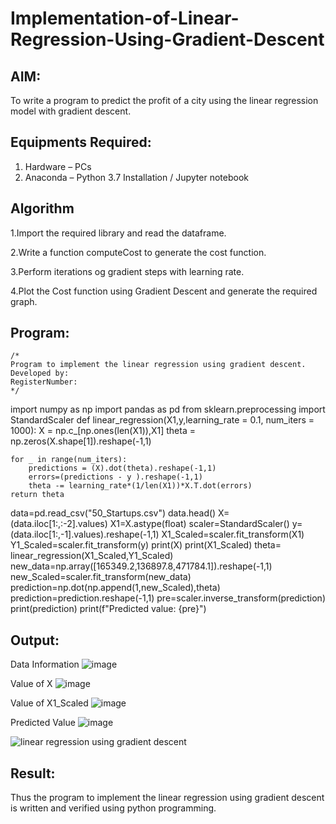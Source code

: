 # Implementation-of-Linear-Regression-Using-Gradient-Descent

## AIM:
To write a program to predict the profit of a city using the linear regression model with gradient descent.

## Equipments Required:
1. Hardware – PCs
2. Anaconda – Python 3.7 Installation / Jupyter notebook

## Algorithm
1.Import the required library and read the dataframe.

2.Write a function computeCost to generate the cost function.

3.Perform iterations og gradient steps with learning rate.

4.Plot the Cost function using Gradient Descent and generate the required graph.

## Program:
```
/*
Program to implement the linear regression using gradient descent.
Developed by: 
RegisterNumber:  
*/
```
import numpy as np
import pandas as pd
from sklearn.preprocessing import StandardScaler
def linear_regression(X1,y,learning_rate = 0.1, num_iters = 1000):
    X = np.c_[np.ones(len(X1)),X1]
    theta = np.zeros(X.shape[1]).reshape(-1,1)
    
    for _ in range(num_iters):
        predictions = (X).dot(theta).reshape(-1,1)
        errors=(predictions - y ).reshape(-1,1)
        theta -= learning_rate*(1/len(X1))*X.T.dot(errors)
    return theta
data=pd.read_csv("50_Startups.csv")
data.head()
X=(data.iloc[1:,:-2].values)
X1=X.astype(float)
scaler=StandardScaler()
y=(data.iloc[1:,-1].values).reshape(-1,1)
X1_Scaled=scaler.fit_transform(X1)
Y1_Scaled=scaler.fit_transform(y)
print(X)
print(X1_Scaled)
theta= linear_regression(X1_Scaled,Y1_Scaled)
new_data=np.array([165349.2,136897.8,471784.1]).reshape(-1,1)
new_Scaled=scaler.fit_transform(new_data)
prediction=np.dot(np.append(1,new_Scaled),theta)
prediction=prediction.reshape(-1,1)
pre=scaler.inverse_transform(prediction)
print(prediction)
print(f"Predicted value: {pre}")

## Output:
Data Information
![image](https://github.com/23011811/Implementation-of-Linear-Regression-Using-Gradient-Descent/assets/160568623/309d4f23-b1f6-4c1c-a5f5-0c5d86f39dbd)


Value of X
![image](https://github.com/23011811/Implementation-of-Linear-Regression-Using-Gradient-Descent/assets/160568623/1f736f17-5685-456d-bc0f-05c73a0daf4c)


Value of X1_Scaled
![image](https://github.com/23011811/Implementation-of-Linear-Regression-Using-Gradient-Descent/assets/160568623/5f4d5767-8e85-4a3d-85b1-b01f0f56cf20)


Predicted Value
![image](https://github.com/23011811/Implementation-of-Linear-Regression-Using-Gradient-Descent/assets/160568623/e2c6750c-d4be-41bc-929a-65a539ef07b8)


![linear regression using gradient descent](sam.png)


## Result:
Thus the program to implement the linear regression using gradient descent is written and verified using python programming.
